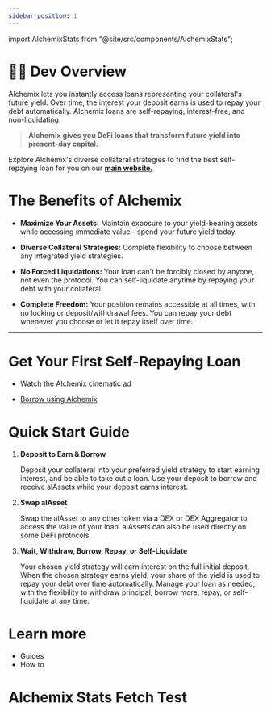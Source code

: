 ```yaml
---
sidebar_position: 1
---
```


import AlchemixStats from "@site/src/components/AlchemixStats";

# 🧑‍💻 Dev Overview

Alchemix lets you instantly access loans representing your collateral's future yield. Over time, the interest your deposit earns is used to repay your debt automatically. Alchemix loans are self-repaying, interest-free, and non-liquidating.

> **Alchemix gives you DeFi loans that transform future yield into present-day capital.**

Explore Alchemix's diverse collateral strategies to find the best self-repaying loan for you on our [**main website.**](https://alchemix.fi/)

# The Benefits of Alchemix

- **Maximize Your Assets:** Maintain exposure to your yield-bearing assets while accessing immediate value—spend your future yield today.

- **Diverse Collateral Strategies:** Complete flexibility to choose between any integrated yield strategies.

- **No Forced Liquidations:** Your loan can't be forcibly closed by anyone, not even the protocol. You can self-liquidate anytime by repaying your debt with your collateral.

- **Complete Freedom:** Your position remains accessible at all times, with no locking or deposit/withdrawal fees. You can repay your debt whenever you choose or let it repay itself over time.

---

# Get Your First Self-Repaying Loan

- [Watch the Alchemix cinematic ad](https://www.youtube.com/embed/FlWP9FC8C3c?autoplay=1)

- [Borrow using Alchemix](https://alchemix.fi/)

# Quick Start Guide

1. **Deposit to Earn & Borrow**

   Deposit your collateral into your preferred yield strategy to start earning interest, and be able to take out a loan. Use your deposit to borrow and receive alAssets while your deposit earns interest.

2. **Swap alAsset**

   Swap the alAsset to any other token via a DEX or DEX Aggregator to access the value of your loan. alAssets can also be used directly on some DeFi protocols.

3. **Wait, Withdraw, Borrow, Repay, or Self-Liquidate**

   Your chosen yield strategy will earn interest on the full initial deposit. When the chosen strategy earns yield, your share of the yield is used to repay your debt over time automatically. Manage your loan as needed, with the flexibility to withdraw principal, borrow more, repay, or self-liquidate at any time.

# Learn more

- Guides
- How to

# Alchemix Stats Fetch Test

<AlchemixStats />
